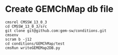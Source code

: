 # Create GEMChMap db file
```
cmsrel CMSSW_13_0_3
cd CMSSW_13_0_3/src
git clone git@github.com:gem-sw/conditions.git
cmsenv 
scram b -j12
cd conditions/GEMChMap/test
cmsRun writeGEMEMap2DB.py
```

